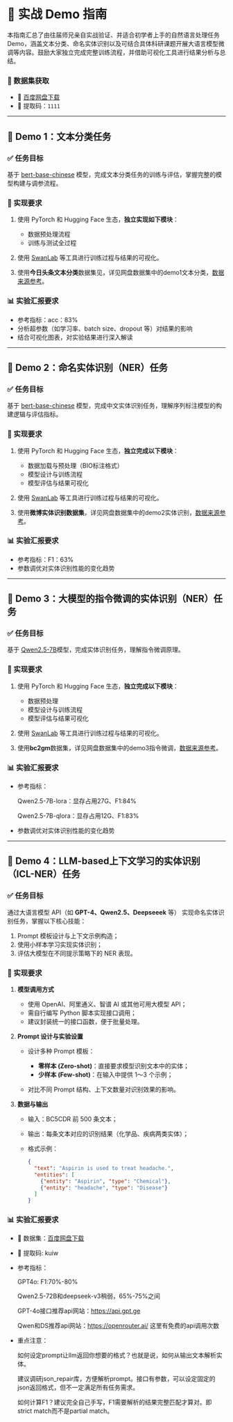 # 🚀 实战 Demo 指南

本指南汇总了由往届师兄亲自实战验证、并适合初学者上手的自然语言处理任务 Demo，涵盖文本分类、命名实体识别以及可结合具体科研课题开展大语言模型微调等内容。鼓励大家独立完成完整训练流程，并借助可视化工具进行结果分析与总结。

### 📂 数据集获取

* 🔗 [百度网盘下载](https://pan.baidu.com/s/10XRGQAIKGDI5eWLjmaB9Xg?pwd=1111)
* 🔑 提取码：`1111`

---

## 🧪 Demo 1：文本分类任务

### ✅ 任务目标

基于 [bert-base-chinese](https://huggingface.co/google-bert/bert-base-chinese) 模型，完成文本分类任务的训练与评估，掌握完整的模型构建与调参流程。

### 🔧 实现要求

1. 使用 PyTorch 和 Hugging Face 生态，**独立实现如下模块**：

   * 数据预处理流程
   * 训练与测试全过程
2. 使用 [SwanLab](https://www.swanlab.cn/) 等工具进行训练过程与结果的可视化。
3. 使用**今日头条文本分类**数据集见，详见网盘数据集中的demo1文本分类，[数据来源参考](https://github.com/aceimnorstuvwxz/toutiao-text-classfication-dataset)。

### 📊 实验汇报要求

* 参考指标：acc：83%
* 分析超参数（如学习率、batch size、dropout 等）对结果的影响
* 结合可视化图表，对实验结果进行深入解读

---

## 🧪 Demo 2：命名实体识别（NER）任务

### ✅ 任务目标

基于  [bert-base-chinese](https://huggingface.co/google-bert/bert-base-chinese)  模型，完成中文实体识别任务，理解序列标注模型的构建逻辑与评估指标。

### 🔧 实现要求

1. 使用 PyTorch 和 Hugging Face 生态，**独立完成以下模块**：

   * 数据加载与预处理（BIO标注格式）
   * 模型设计与训练流程
   * 模型评估与结果可视化
2. 使用 [SwanLab](https://www.swanlab.cn/) 等工具进行训练过程与结果的可视化。
3. 使用**微博实体识别数据集**，详见网盘数据集中的demo2实体识别，[数据来源参考](https://aclanthology.org/D15-1064.pdf)。

### 📊 实验汇报要求

* 参考指标：F1：63%
* 参数调优对实体识别性能的变化趋势

---

## 🧪 Demo 3：**大模型**的指令微调的实体识别（NER）任务

### ✅ 任务目标

基于 [Qwen2.5-7B](https://huggingface.co/Qwen/Qwen2.5-7B)模型，完成实体识别任务，理解指令微调原理。

### 🔧 实现要求

1. 使用 PyTorch 和 Hugging Face 生态，**独立完成以下模块**：

   * 数据预处理
   * 模型设计与训练流程
   * 模型评估与结果可视化
2. 使用 [SwanLab](https://www.swanlab.cn/) 等工具进行训练过程与结果的可视化。
3. 使用**bc2gm**数据集，详见网盘数据集中的demo3指令微调，[数据来源参考](https://github.com/spyysalo/bc2gm-corpus?utm_source=chatgpt.com)。

### 📊 实验汇报要求

* 参考指标：

  Qwen2.5-7B-lora：显存占用27G、F1:84%

  Qwen2.5-7B-qlora：显存占用12G、F1:83%

* 参数调优对实体识别性能的变化趋势

---

## 🧪 Demo 4：**LLM-based**上下文学习的实体识别（ICL-NER）任务

### ✅ 任务目标

通过大语言模型 API（如 **GPT-4、Qwen2.5、Deepseeek** 等） 实现命名实体识别任务，掌握以下核心技能：
1. Prompt 模板设计与上下文示例构造；
2. 使用小样本学习实现实体识别；
3. 评估大模型在不同提示策略下的 NER 表现。

### 🔧 实现要求

1. **模型调用方式**

   * 使用 OpenAI、阿里通义、智谱 AI 或其他可用大模型 API；
   * 需自行编写 Python 脚本实现接口调用；
   * 建议封装统一的接口函数，便于批量处理。

2. **Prompt 设计与实验设置**

   * 设计多种 Prompt 模板：

     * **零样本 (Zero-shot)**：直接要求模型识别文本中的实体；
     * **少样本 (Few-shot)**：在输入中提供 1～3 个示例；
   * 对比不同 Prompt 结构、上下文数量对识别效果的影响。

3. **数据与输出**

   * 输入：BC5CDR 前 500 条文本；
   * 输出：每条文本对应的识别结果（化学品、疾病两类实体）；
   * 格式示例：

     ```json
     {
       "text": "Aspirin is used to treat headache.",
       "entities": [
         {"entity": "Aspirin", "type": "Chemical"},
         {"entity": "headache", "type": "Disease"}
       ]
     }
     ```

### 📊 实验汇报要求

* 🔗 数据集：[百度网盘下载](https://pan.baidu.com/s/1FbrCE0j1WZthvVM6c8v2WQ?pwd=kuiw)
* 🔑 提取码: kuiw   

* 参考指标：

  GPT4o: F1:70%-80%
  
  Qwen2.5-72B和deepseek-v3稍弱，65%-75%之间
  
  GPT-4o接口推荐api网站：https://api.gpt.ge
  
  Qwen和DS推荐api网站：https://openrouter.ai/ 这里有免费的api调用次数

* 重点注意：
  
  如何设定prompt让llm返回你想要的格式？也就是说，如何从输出文本解析实体。
  
  建议调研json_repair库，方便解析prompt。接口有参数，可以设定固定的json返回格式，但不一定满足所有任务需求。
  
  如何计算F1？建议完全自己手写，F1需要解析的结果完整匹配才算对。即strict match而不是partial match。


